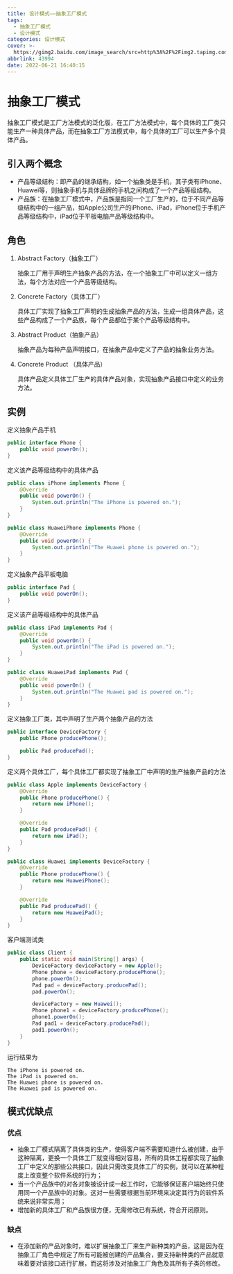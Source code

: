 ```yaml
---
title: 设计模式——抽象工厂模式
tags:
  - 抽象工厂模式
  - 设计模式
categories: 设计模式
cover: >-
  https://gimg2.baidu.com/image_search/src=http%3A%2F%2Fimg2.tapimg.com%2Fbbcode%2Fimages%2Fe08f79896ba17615e99fa4e2e81a54a4.jpg&refer=http%3A%2F%2Fimg2.tapimg.com&app=2002&size=f9999,10000&q=a80&n=0&g=0n&fmt=auto?sec=1658392935&t=e4979b30067ba9c5e38d2574fff9fce1
abbrlink: 43994
date: 2022-06-21 16:40:15
---
```


# 抽象工厂模式

抽象工厂模式是工厂方法模式的泛化版，在工厂方法模式中，每个具体的工厂类只能生产一种具体产品，而在抽象工厂方法模式中，每个具体的工厂可以生产多个具体产品。

## 引入两个概念

- 产品等级结构：即产品的继承结构，如一个抽象类是手机，其子类有iPhone、Huawei等，则抽象手机与具体品牌的手机之间构成了一个产品等级结构。
- 产品族：在抽象工厂模式中，产品族是指同一个工厂生产的，位于不同产品等级结构中的一组产品，如Apple公司生产的iPhone、iPad，iPhone位于手机产品等级结构中，iPad位于平板电脑产品等级结构中。

## 角色

1. Abstract Factory（抽象工厂）

   抽象工厂用于声明生产抽象产品的方法，在一个抽象工厂中可以定义一组方法，每个方法对应一个产品等级结构。

2. Concrete Factory（具体工厂）

   具体工厂实现了抽象工厂声明的生成抽象产品的方法，生成一组具体产品，这些产品构成了一个产品族，每个产品都位于某个产品等级结构中。

3. Abstract Product（抽象产品）

   抽象产品为每种产品声明接口，在抽象产品中定义了产品的抽象业务方法。

4. Concrete Product （具体产品）

   具体产品定义具体工厂生产的具体产品对象，实现抽象产品接口中定义的业务方法。

## 实例

定义抽象产品手机

```java
public interface Phone {
    public void powerOn();
}
```

定义该产品等级结构中的具体产品

```java
public class iPhone implements Phone {
    @Override
    public void powerOn() {
        System.out.println("The iPhone is powered on.");
    }
}
```

```java
public class HuaweiPhone implements Phone {
    @Override
    public void powerOn() {
        System.out.println("The Huawei phone is powered on.");
    }
}
```

定义抽象产品平板电脑

```java
public interface Pad {
    public void powerOn();
}
```

定义该产品等级结构中的具体产品

```java
public class iPad implements Pad {
    @Override
    public void powerOn() {
        System.out.println("The iPad is powered on.");
    }
}
```

```java
public class HuaweiPad implements Pad {
    @Override
    public void powerOn() {
        System.out.println("The Huawei pad is powered on.");
    }
}
```

定义抽象工厂类，其中声明了生产两个抽象产品的方法

```java
public interface DeviceFactory {
    public Phone producePhone();

    public Pad producePad();
}
```

定义两个具体工厂，每个具体工厂都实现了抽象工厂中声明的生产抽象产品的方法

```java
public class Apple implements DeviceFactory {
    @Override
    public Phone producePhone() {
        return new iPhone();
    }

    @Override
    public Pad producePad() {
        return new iPad();
    }
}
```

```java
public class Huawei implements DeviceFactory {
    @Override
    public Phone producePhone() {
        return new HuaweiPhone();
    }

    @Override
    public Pad producePad() {
        return new HuaweiPad();
    }
}
```

客户端测试类

```java
public class Client {
    public static void main(String[] args) {
        DeviceFactory deviceFactory = new Apple();
        Phone phone = deviceFactory.producePhone();
        phone.powerOn();
        Pad pad = deviceFactory.producePad();
        pad.powerOn();

        deviceFactory = new Huawei();
        Phone phone1 = deviceFactory.producePhone();
        phone1.powerOn();
        Pad pad1 = deviceFactory.producePad();
        pad1.powerOn();
    }
}
```

运行结果为

```
The iPhone is powered on.
The iPad is powered on.
The Huawei phone is powered on.
The Huawei pad is powered on.
```

## 模式优缺点

### 优点

- 抽象工厂模式隔离了具体类的生产，使得客户端不需要知道什么被创建，由于这种隔离，更换一个具体工厂就变得相对容易，所有的具体工程都实现了抽象工厂中定义的那些公共接口，因此只需改变具体工厂的实例，就可以在某种程度上改变整个软件系统的行为；
- 当一个产品族中的对各对象被设计成一起工作时，它能够保证客户端始终只使用同一个产品族中的对象。这对一些需要根据当前环境来决定其行为的软件系统来说非常实用；
- 增加新的具体工厂和产品族很方便，无需修改已有系统，符合开闭原则。

### 缺点

- 在添加新的产品对象时，难以扩展抽象工厂来生产新种类的产品，这是因为在抽象工厂角色中规定了所有可能被创建的产品集合，要支持新种类的产品就意味着要对该接口进行扩展，而这将涉及对抽象工厂角色及其所有子类的修改。

